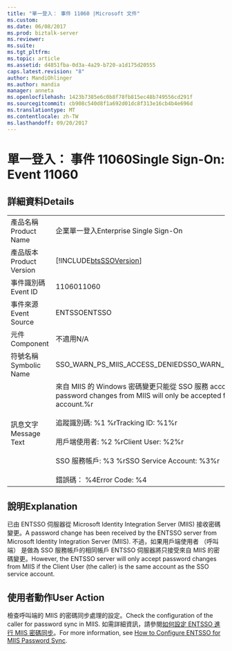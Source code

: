 ```yaml
---
title: "單一登入： 事件 11060 |Microsoft 文件"
ms.custom: 
ms.date: 06/08/2017
ms.prod: biztalk-server
ms.reviewer: 
ms.suite: 
ms.tgt_pltfrm: 
ms.topic: article
ms.assetid: d4851fba-0d3a-4a29-b720-a1d175d20555
caps.latest.revision: "8"
author: MandiOhlinger
ms.author: mandia
manager: anneta
ms.openlocfilehash: 1423b7385e6c0b8f78fb815ec48b749556cd291f
ms.sourcegitcommit: cb908c540d8f1a692d01dc8f313e16cb4b4e696d
ms.translationtype: MT
ms.contentlocale: zh-TW
ms.lasthandoff: 09/20/2017
---
```

# <a name="single-sign-on-event-11060"></a><span data-ttu-id="5f3b5-102">單一登入： 事件 11060</span><span class="sxs-lookup"><span data-stu-id="5f3b5-102">Single Sign-On: Event 11060</span></span>
## <a name="details"></a><span data-ttu-id="5f3b5-103">詳細資料</span><span class="sxs-lookup"><span data-stu-id="5f3b5-103">Details</span></span>  
  
|||  
|-|-|  
|<span data-ttu-id="5f3b5-104">產品名稱</span><span class="sxs-lookup"><span data-stu-id="5f3b5-104">Product Name</span></span>|<span data-ttu-id="5f3b5-105">企業單一登入</span><span class="sxs-lookup"><span data-stu-id="5f3b5-105">Enterprise Single Sign-On</span></span>|  
|<span data-ttu-id="5f3b5-106">產品版本</span><span class="sxs-lookup"><span data-stu-id="5f3b5-106">Product Version</span></span>|[!INCLUDE[btsSSOVersion](../includes/btsssoversion-md.md)]|  
|<span data-ttu-id="5f3b5-107">事件識別碼</span><span class="sxs-lookup"><span data-stu-id="5f3b5-107">Event ID</span></span>|<span data-ttu-id="5f3b5-108">11060</span><span class="sxs-lookup"><span data-stu-id="5f3b5-108">11060</span></span>|  
|<span data-ttu-id="5f3b5-109">事件來源</span><span class="sxs-lookup"><span data-stu-id="5f3b5-109">Event Source</span></span>|<span data-ttu-id="5f3b5-110">ENTSSO</span><span class="sxs-lookup"><span data-stu-id="5f3b5-110">ENTSSO</span></span>|  
|<span data-ttu-id="5f3b5-111">元件</span><span class="sxs-lookup"><span data-stu-id="5f3b5-111">Component</span></span>|<span data-ttu-id="5f3b5-112">不適用</span><span class="sxs-lookup"><span data-stu-id="5f3b5-112">N/A</span></span>|  
|<span data-ttu-id="5f3b5-113">符號名稱</span><span class="sxs-lookup"><span data-stu-id="5f3b5-113">Symbolic Name</span></span>|<span data-ttu-id="5f3b5-114">SSO_WARN_PS_MIIS_ACCESS_DENIED</span><span class="sxs-lookup"><span data-stu-id="5f3b5-114">SSO_WARN_PS_MIIS_ACCESS_DENIED</span></span>|  
|<span data-ttu-id="5f3b5-115">訊息文字</span><span class="sxs-lookup"><span data-stu-id="5f3b5-115">Message Text</span></span>|<span data-ttu-id="5f3b5-116">來自 MIIS 的 Windows 密碼變更只能從 SSO 服務 account.%r 接受</span><span class="sxs-lookup"><span data-stu-id="5f3b5-116">Windows password changes from MIIS will only be accepted from the SSO service account.%r</span></span><br /><br /> <span data-ttu-id="5f3b5-117">追蹤識別碼: %1 %r</span><span class="sxs-lookup"><span data-stu-id="5f3b5-117">Tracking ID: %1%r</span></span><br /><br /> <span data-ttu-id="5f3b5-118">用戶端使用者: %2 %r</span><span class="sxs-lookup"><span data-stu-id="5f3b5-118">Client User: %2%r</span></span><br /><br /> <span data-ttu-id="5f3b5-119">SSO 服務帳戶: %3 %r</span><span class="sxs-lookup"><span data-stu-id="5f3b5-119">SSO Service Account: %3%r</span></span><br /><br /> <span data-ttu-id="5f3b5-120">錯誤碼： %4</span><span class="sxs-lookup"><span data-stu-id="5f3b5-120">Error Code: %4</span></span>|  
  
## <a name="explanation"></a><span data-ttu-id="5f3b5-121">說明</span><span class="sxs-lookup"><span data-stu-id="5f3b5-121">Explanation</span></span>  
 <span data-ttu-id="5f3b5-122">已由 ENTSSO 伺服器從 Microsoft Identity Integration Server (MIIS) 接收密碼變更。</span><span class="sxs-lookup"><span data-stu-id="5f3b5-122">A password change has been received by the ENTSSO server from Microsoft Identity Integration Server (MIIS).</span></span> <span data-ttu-id="5f3b5-123">不過，如果用戶端使用者 （呼叫端） 是做為 SSO 服務帳戶的相同帳戶 ENTSSO 伺服器將只接受來自 MIIS 的密碼變更。</span><span class="sxs-lookup"><span data-stu-id="5f3b5-123">However, the ENTSSO server will only accept password changes from MIIS if the Client User (the caller) is the same account as the SSO service account.</span></span>  
  
## <a name="user-action"></a><span data-ttu-id="5f3b5-124">使用者動作</span><span class="sxs-lookup"><span data-stu-id="5f3b5-124">User Action</span></span>  
 <span data-ttu-id="5f3b5-125">檢查呼叫端的 MIIS 的密碼同步處理的設定。</span><span class="sxs-lookup"><span data-stu-id="5f3b5-125">Check the configuration of the caller for password sync in MIIS.</span></span> <span data-ttu-id="5f3b5-126">如需詳細資訊，請參閱[如何設定 ENTSSO 進行 MIIS 密碼同步](../core/how-to-configure-entsso-for-miis-password-sync.md)。</span><span class="sxs-lookup"><span data-stu-id="5f3b5-126">For more information, see [How to Configure ENTSSO for MIIS Password Sync](../core/how-to-configure-entsso-for-miis-password-sync.md).</span></span>